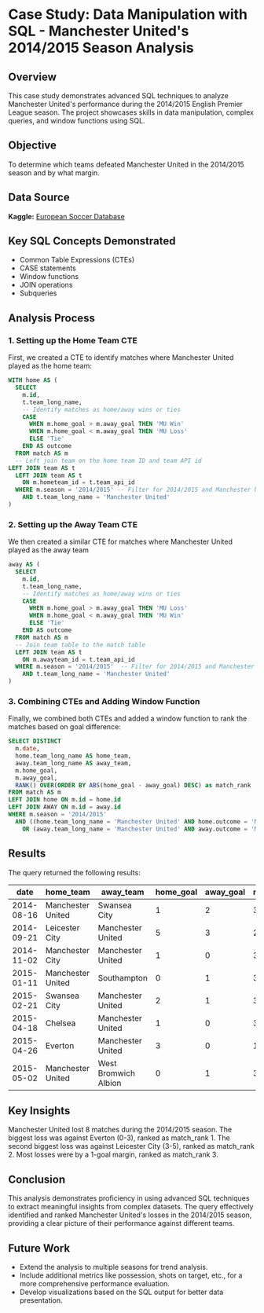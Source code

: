 # Case Study: Data Manipulation with SQL - Manchester United's 2014/2015 Season Analysis

## Overview
This case study demonstrates advanced SQL techniques to analyze Manchester United's performance during the 2014/2015 English Premier League season. The project showcases skills in data manipulation, complex queries, and window functions using SQL.

## Objective
To determine which teams defeated Manchester United in the 2014/2015 season and by what margin.

## Data Source
**Kaggle:** [European Soccer Database](https://www.kaggle.com/datasets/hugomathien/soccer)

## Key SQL Concepts Demonstrated
- Common Table Expressions (CTEs)
- CASE statements
- Window functions
- JOIN operations
- Subqueries

## Analysis Process

### 1. Setting up the Home Team CTE
First, we created a CTE to identify matches where Manchester United played as the home team:

```sql
WITH home AS (
  SELECT
    m.id,
    t.team_long_name,
    -- Identify matches as home/away wins or ties
    CASE 
      WHEN m.home_goal > m.away_goal THEN 'MU Win'
      WHEN m.home_goal < m.away_goal THEN 'MU Loss'
      ELSE 'Tie'
    END AS outcome
  FROM match AS m
  -- Left join team on the home team ID and team API id
LEFT JOIN team AS t 
  LEFT JOIN team AS t 
    ON m.hometeam_id = t.team_api_id
  WHERE m.season = '2014/2015' -- Filter for 2014/2015 and Manchester United as the home team
    AND t.team_long_name = 'Manchester United'
)
```

### 2. Setting up the Away Team CTE
We then created a similar CTE for matches where Manchester United played as the away team

```sql
away AS (
  SELECT
    m.id,
    t.team_long_name,
    -- Identify matches as home/away wins or ties
    CASE 
      WHEN m.home_goal > m.away_goal THEN 'MU Loss'
      WHEN m.home_goal < m.away_goal THEN 'MU Win'
      ELSE 'Tie'
    END AS outcome
  FROM match AS m
  -- Join team table to the match table
  LEFT JOIN team AS t 
    ON m.awayteam_id = t.team_api_id
  WHERE m.season = '2014/2015'  -- Filter for 2014/2015 and Manchester United as the away team
    AND t.team_long_name = 'Manchester United'
)
```

### 3. Combining CTEs and Adding Window Function
Finally, we combined both CTEs and added a window function to rank the matches based on goal difference:

```sql
SELECT DISTINCT
  m.date,
  home.team_long_name AS home_team,
  away.team_long_name AS away_team,
  m.home_goal,
  m.away_goal,
  RANK() OVER(ORDER BY ABS(home_goal - away_goal) DESC) as match_rank
FROM match AS m
LEFT JOIN home ON m.id = home.id
LEFT JOIN AWAY ON m.id = away.id
WHERE m.season = '2014/2015'
  AND ((home.team_long_name = 'Manchester United' AND home.outcome = 'MU Loss')
    OR (away.team_long_name = 'Manchester United' AND away.outcome = 'MU Loss'))
```

## Results

The query returned the following results:

| date       | home_team         | away_team            | home_goal | away_goal | match_rank |
| ---------- | ----------------- | -------------------- | --------- | --------- | ---------- |
| 2014-08-16 | Manchester United | Swansea City         | 1         | 2         | 3          |
| 2014-09-21 | Leicester City    | Manchester United    | 5         | 3         | 2          |
| 2014-11-02 | Manchester City   | Manchester United    | 1         | 0         | 3          |
| 2015-01-11 | Manchester United | Southampton          | 0         | 1         | 3          |
| 2015-02-21 | Swansea City      | Manchester United    | 2         | 1         | 3          |
| 2015-04-18 | Chelsea           | Manchester United    | 1         | 0         | 3          |
| 2015-04-26 | Everton           | Manchester United    | 3         | 0         | 1          |
| 2015-05-02 | Manchester United | West Bromwich Albion | 0         | 1         | 3          |


## Key Insights
Manchester United lost 8 matches during the 2014/2015 season.
The biggest loss was against Everton (0-3), ranked as match_rank 1.
The second biggest loss was against Leicester City (3-5), ranked as match_rank 2.
Most losses were by a 1-goal margin, ranked as match_rank 3.

## Conclusion
This analysis demonstrates proficiency in using advanced SQL techniques to extract meaningful insights from complex datasets. The query effectively identified and ranked Manchester United's losses in the 2014/2015 season, providing a clear picture of their performance against different teams.

## Future Work
* Extend the analysis to multiple seasons for trend analysis.
* Include additional metrics like possession, shots on target, etc., for a more comprehensive performance evaluation.
* Develop visualizations based on the SQL output for better data presentation.